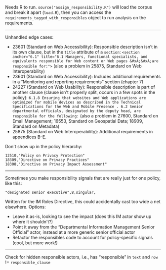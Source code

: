 Needs R to run. `source("assign_responsibility.R")` will load the corpus and break it apart (`load.R`), then you can access the `requirements_tagged_with_responsibles` object to run analysis on the requirements.

---

Unhandled edge cases:

- 23601 (Standard on Web Accessibility): Responsible description isn’t in its own clause, but in the `title` attribute of a `section`: `<section anchor="6.1" title="6.1 Managers, functional specialists, and equivalents responsible for Web content or Web pages &#xA;&#xA;are responsible for:">` (also a problem in 25875, Standard on Web Interoperability)
- 23601 (Standard on Web Accessibility): Includes additional requirements in a “Monitoring and reporting requirements” section (chapter 7)
- 24227 (Standard on Web Usability): Responsible description is part of another clause (clause isn't properly split, occurs in a few spots in the policy): `6.1.8 Ensuring that websites and Web applications are optimized for mobile devices as described in the Technical Specifications for the Web and Mobile Presence . 6.2 Senior departmental officials, designated by the deputy head, are responsible for the following:` (also a problem in 27600, Standard on Email Management; 16553, Standard on Geospatial Data; 18909, Standard on Metadata)
- 25875 (Standard on Web Interoperability): Additional requirements in appendices B–E.

Don't show up in the policy hierarchy:

```
12510,"Policy on Privacy Protection"
18309,"Directive on Privacy Practices"
18308,"Directive on Privacy Impact Assessment"
```

---

Sometimes you make responsibility signals that are really just for one policy, like this:

```
"designated senior executive",8,singular,
```

Written for the IM Roles Directive, this could accidentally cast too wide a net elsewhere. Options:

- Leave it as-is, looking to see the impact (does this IM actor show up where it shouldn't?)
- Point it away from the “Departmental Information Management Senior Official” actor, instead at a more generic senior official actor
- Refactor the responsibles code to account for policy-specific signals (cool, but more work!)

---

Check for hidden responsible actors, i.e., has “responsible” in `text` and `row` != `responsible_clause`